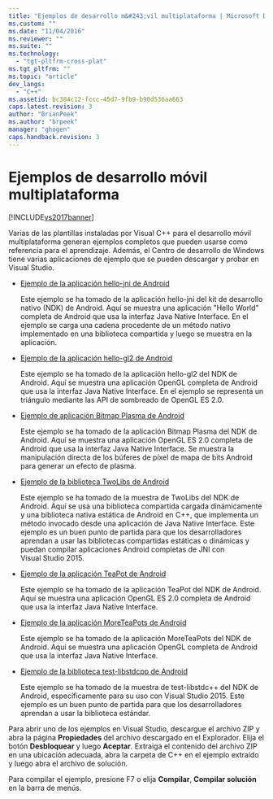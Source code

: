 ```yaml
---
title: "Ejemplos de desarrollo m&#243;vil multiplataforma | Microsoft Docs"
ms.custom: ""
ms.date: "11/04/2016"
ms.reviewer: ""
ms.suite: ""
ms.technology: 
  - "tgt-pltfrm-cross-plat"
ms.tgt_pltfrm: ""
ms.topic: "article"
dev_langs: 
  - "C++"
ms.assetid: bc384c12-fccc-45d7-9fb9-b90d536aa663
caps.latest.revision: 3
author: "BrianPeek"
ms.author: "brpeek"
manager: "ghogen"
caps.handback.revision: 3
---
```

# Ejemplos de desarrollo m&#243;vil multiplataforma
[!INCLUDE[vs2017banner](../code-quality/includes/vs2017banner.md)]

Varias de las plantillas instaladas por Visual C\+\+ para el desarrollo móvil multiplataforma generan ejemplos completos que pueden usarse como referencia para el aprendizaje. Además, el Centro de desarrollo de Windows tiene varias aplicaciones de ejemplo que se pueden descargar y probar en Visual Studio.  
  
-   [Ejemplo de la aplicación hello\-jni de Android](https://code.msdn.microsoft.com/hello-jni-Android-790ab73d)  
  
     Este ejemplo se ha tomado de la aplicación hello\-jni del kit de desarrollo nativo \(NDK\) de Android. Aquí se muestra una aplicación "Hello World" completa de Android que usa la interfaz Java Native Interface. En el ejemplo se carga una cadena procedente de un método nativo implementado en una biblioteca compartida y luego se muestra en la aplicación.  
  
-   [Ejemplo de la aplicación hello\-gl2 de Android](https://code.msdn.microsoft.com/hello-gl2-Android-3b61896c)  
  
     Este ejemplo se ha tomado de la aplicación hello\-gl2 del NDK de Android. Aquí se muestra una aplicación OpenGL completa de Android que usa la interfaz Java Native Interface. En el ejemplo se representa un triángulo mediante las API de sombreado de OpenGL ES 2.0.  
  
-   [Ejemplo de aplicación Bitmap Plasma de Android](https://code.msdn.microsoft.com/Bitmap-Plasma-Android-77ae296a)  
  
     Este ejemplo se ha tomado de la aplicación Bitmap Plasma del NDK de Android. Aquí se muestra una aplicación OpenGL ES 2.0 completa de Android que usa la interfaz Java Native Interface. Se muestra la manipulación directa de los búferes de píxel de mapa de bits Android para generar un efecto de plasma.  
  
-   [Ejemplo de la biblioteca TwoLibs de Android](https://code.msdn.microsoft.com/TwoLibs-Android-Library-6396e5c4)  
  
     Este ejemplo se ha tomado de la muestra de TwoLibs del NDK de Android. Aquí se usa una biblioteca compartida cargada dinámicamente y una biblioteca nativa estática de Android en C\+\+, que implementa un método invocado desde una aplicación de Java Native Interface. Este ejemplo es un buen punto de partida para que los desarrolladores aprendan a usar las bibliotecas compartidas estáticas o dinámicas y puedan compilar aplicaciones Android completas de JNI con Visual Studio 2015.  
  
-   [Ejemplo de la aplicación TeaPot de Android](https://code.msdn.microsoft.com/Tea-Pot-Android-Application-e7c05d73)  
  
     Este ejemplo se ha tomado de la aplicación TeaPot del NDK de Android. Aquí se muestra una aplicación OpenGL ES 2.0 completa de Android que usa la interfaz Java Native Interface.  
  
-   [Ejemplo de la aplicación MoreTeaPots de Android](https://code.msdn.microsoft.com/MoreTeaPots-Android-a9bd8549)  
  
     Este ejemplo se ha tomado de la aplicación MoreTeaPots del NDK de Android. Aquí se muestra una aplicación OpenGL completa de Android que usa la interfaz Java Native Interface.  
  
-   [Ejemplo de la biblioteca test\-libstdcpp de Android](https://code.msdn.microsoft.com/test-libstdcpp-Android-00b548f5)  
  
     Este ejemplo se ha tomado de la muestra de test\-libstdc\+\+ del NDK de Android, específicamente para su uso con Visual Studio 2015. Este ejemplo es un buen punto de partida para que los desarrolladores aprendan a usar la biblioteca estándar.  
  
 Para abrir uno de los ejemplos en Visual Studio, descargue el archivo ZIP y abra la página **Propiedades** del archivo descargado en el Explorador. Elija el botón **Desbloquear** y luego **Aceptar**. Extraiga el contenido del archivo ZIP en una ubicación adecuada, abra la carpeta de C\+\+ en el ejemplo extraído y luego abra el archivo de solución.  
  
 Para compilar el ejemplo, presione F7 o elija **Compilar**, **Compilar solución** en la barra de menús.